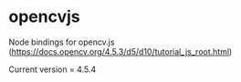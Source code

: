# opencvjs

Node bindings for opencv.js (https://docs.opencv.org/4.5.3/d5/d10/tutorial_js_root.html)

Current version = 4.5.4
